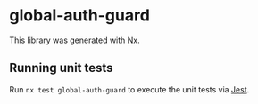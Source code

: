 # global-auth-guard

This library was generated with [Nx](https://nx.dev).

## Running unit tests

Run `nx test global-auth-guard` to execute the unit tests via [Jest](https://jestjs.io).

